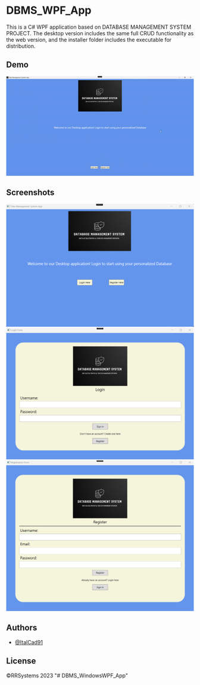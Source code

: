 # DBMS_WPF_App

This is a C# WPF application based on DATABASE MANAGEMENT SYSTEM PROJECT. The desktop version includes the same full CRUD functionality as the web version, and the installer folder includes the executable for distribution.

## Demo

![App Screenshot](./WPFTutorial/Demo.gif)

## Screenshots

![App Screenshot](./WPFTutorial/HomePage.png) ![App Screenshot](./WPFTutorial/LoginForm.png) ![App Screenshot](./WPFTutorial/Register.png)


## Authors

- [@ItalCad91](https://tinyurl.com/RRsystemPortfolio)

## License

©️RRSystems 2023
"# DBMS_WindowsWPF_App" 
